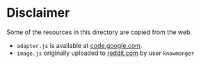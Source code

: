 # Disclaimer
Some of the resources in this directory are copied from the web.
- `adapter.js` is available at [code.google.com][1].
- `image.js` originally uploaded to [reddit.com][2] by user `knowmonger` 

[1]: https://code.google.com/p/webrtc/source/browse/trunk/samples/js/base/adapter.js?r=3905
[2]: https://www.reddit.com/r/programming/comments/17ydqx/hello_chrome_firefox_meet_serverless_webrtc/c8adb5w
